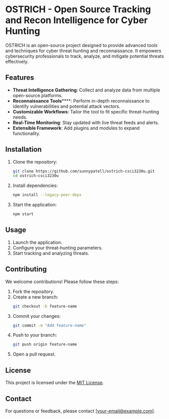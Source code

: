 # OSTRICH - Open Source Tracking and Recon Intelligence for Cyber Hunting

OSTRICH is an open-source project designed to provide advanced tools and techniques for cyber threat hunting and reconnaissance. It empowers cybersecurity professionals to track, analyze, and mitigate potential threats effectively.

## Features

- **Threat Intelligence Gathering**: Collect and analyze data from multiple open-source platforms.
- **Reconnaissance Tools******: Perform in-depth reconnaissance to identify vulnerabilities and potential attack vectors.
- **Customizable Workflows**: Tailor the tool to fit specific threat-hunting needs.
- **Real-Time Monitoring**: Stay updated with live threat feeds and alerts.
- **Extensible Framework**: Add plugins and modules to expand functionality.

## Installation

1. Clone the repository:
    ```bash
    git clone https://github.com/sunnypatell/ostrich-csci3230u.git
    cd ostrich-csci3230u
    ```
2. Install dependencies:
    ```bash
    npm install --legacy-peer-deps
    ```
3. Start the application:
    ```bash
    npm start
    ```

## Usage

1. Launch the application.
2. Configure your threat-hunting parameters.
3. Start tracking and analyzing threats.

## Contributing

We welcome contributions! Please follow these steps:

1. Fork the repository.
2. Create a new branch:
    ```bash
    git checkout -b feature-name
    ```
3. Commit your changes:
    ```bash
    git commit -m "Add feature-name"
    ```
4. Push to your branch:
    ```bash
    git push origin feature-name
    ```
5. Open a pull request.

## License

This project is licensed under the [MIT License](LICENSE).

## Contact

For questions or feedback, please contact [your-email@example.com].